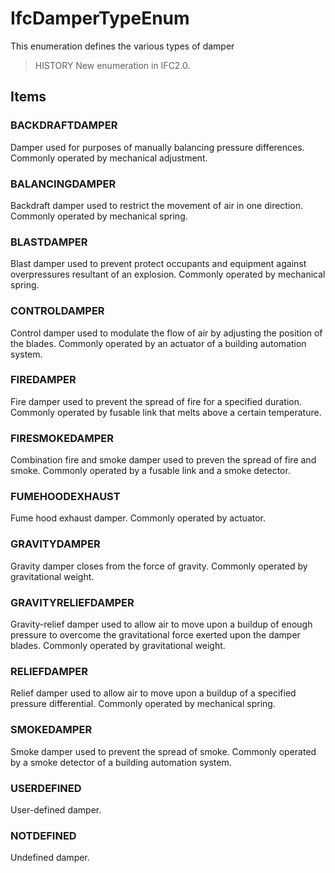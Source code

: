 # IfcDamperTypeEnum

This enumeration defines the various types of damper

> HISTORY  New enumeration in IFC2.0.

## Items

### BACKDRAFTDAMPER
Damper used for purposes of manually balancing pressure differences.  Commonly operated by mechanical adjustment.

### BALANCINGDAMPER
Backdraft damper used to restrict the movement of air in one direction.  Commonly operated by mechanical spring.

### BLASTDAMPER
Blast damper used to prevent protect occupants and equipment against overpressures resultant of an explosion.  Commonly operated by mechanical spring.

### CONTROLDAMPER
Control damper used to modulate the flow of air by adjusting the position of the blades.  Commonly operated by an actuator of a building automation system.

### FIREDAMPER
Fire damper used to prevent the spread of fire for a specified duration.  Commonly operated by fusable link that melts above a certain temperature.

### FIRESMOKEDAMPER
Combination fire and smoke damper used to preven the spread of fire and smoke.  Commonly operated by a fusable link and a smoke detector.

### FUMEHOODEXHAUST
Fume hood exhaust damper.  Commonly operated by actuator.

### GRAVITYDAMPER
Gravity damper closes from the force of gravity.  Commonly operated by gravitational weight.

### GRAVITYRELIEFDAMPER
Gravity-relief damper used to allow air to move upon a buildup of enough pressure to overcome the gravitational force exerted upon the damper blades.  Commonly operated by gravitational weight.

### RELIEFDAMPER
Relief damper used to allow air to move upon a buildup of a specified pressure differential.  Commonly operated by mechanical spring.

### SMOKEDAMPER
Smoke damper used to prevent the spread of smoke.  Commonly operated by a smoke detector of a building automation system.

### USERDEFINED
User-defined damper.

### NOTDEFINED
Undefined damper.
